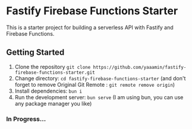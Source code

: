 # Fastify Firebase Functions Starter

This is a starter project for building a serverless API with Fastify and Firebase Functions.

## Getting Started

1. Clone the repository `git clone https://github.com/yaaamin/fastify-firebase-functions-starter.git`
2. Change directory: `cd fastify-firebase-functions-starter` (and don't forget to remove Original Git Remote : `git remote remove origin`)
3. Install dependencies: `bun i`
4. Run the development server: `bun serve` (I am using bun, you can use any package manager you like)

### In Progress...
